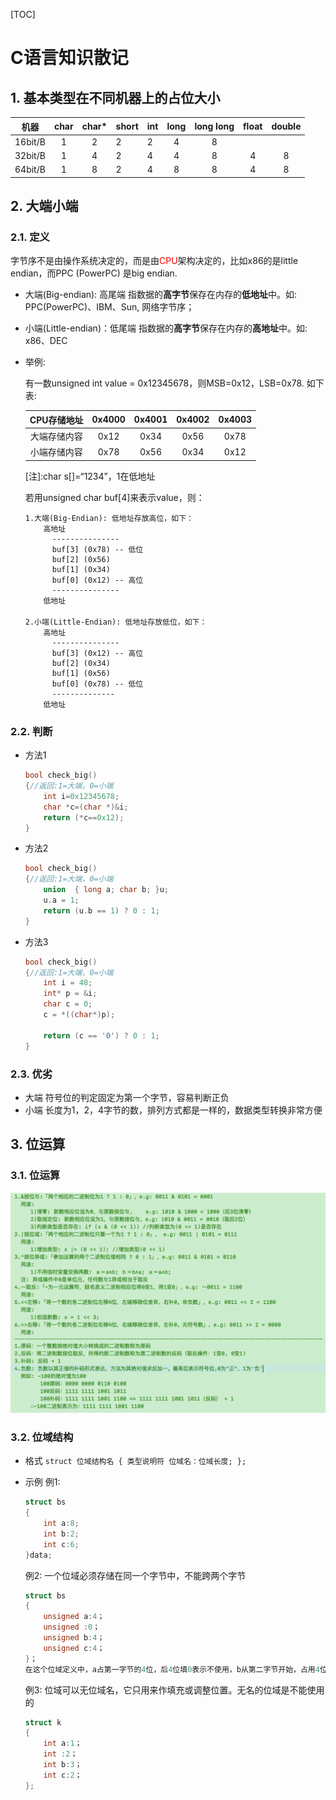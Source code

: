 [TOC]

# C语言知识散记
##  1. 基本类型在不同机器上的占位大小

|  机器   | char | char* | short | int  | long | long long | float | double |
| :-----: | :--: | :---: | ----- | ---- | :--: | :-------: | :---: | :----: |
| 16bit/B |  1   |   2   | 2     | 2    |  4   |     8     |       |        |
| 32bit/B |  1   |   4   | 2     | 4    |  4   |     8     |   4   |   8    |
| 64bit/B |  1   |   8   | 2     | 4    |  8   |     8     |   4   |   8    |





##  2. 大端小端 

###  2.1. 定义   
​     字节序不是由操作系统决定的，而是由<font color=red>CPU</font>架构决定的，比如x86的是little endian，而PPC (PowerPC) 是big endian.
* 大端(Big-endian): 高尾端 
    指数据的**高字节**保存在内存的**低地址**中。如: PPC(PowerPC)、IBM、Sun, 网络字节序；
    
* 小端(Little-endian)：低尾端 
    指数据的**高字节**保存在内存的**高地址**中。如: x86、DEC
    
* 举例: 
  
    有一数unsigned int value = 0x12345678，则MSB=0x12，LSB=0x78. 如下表:
    
    CPU存储地址 | 0x4000 | 0x4001 | 0x4002 | 0x4003 
    :-: | :-: | :-: | :-: | :-:
    大端存储内容 | 0x12 | 0x34 | 0x56 | 0x78 
    小端存储内容 | 0x78 | 0x56 | 0x34 | 0x12 
    
    [注]:char s[]=“1234”，1在低地址
    
    若用unsigned char buf[4]来表示value，则：
    
    ```CQL
    1.大端(Big-Endian): 低地址存放高位，如下：
        高地址                                 
          ---------------                     
          buf[3] (0x78) -- 低位
          buf[2] (0x56)
          buf[1] (0x34)
          buf[0] (0x12) -- 高位
          ---------------
        低地址
    　　
    2.小端(Little-Endian): 低地址存放低位，如下：
        高地址
          ---------------
          buf[3] (0x12) -- 高位
          buf[2] (0x34)
          buf[1] (0x56)
          buf[0] (0x78) -- 低位
          --------------
        低地址
    ```

###  2.2. 判断
* 方法1
    ```c
    bool check_big()
    {//返回:1=大端，0=小端
        int i=0x12345678;
        char *c=(char *)&i; 
        return (*c==0x12);
    }
    ```
* 方法2
    ```c
    bool check_big()
    {//返回:1=大端，0=小端
        union  { long a; char b; }u;
        u.a = 1;
        return (u.b == 1) ? 0 : 1;
    }
    ```
* 方法3
    ```c
    bool check_big()
    {//返回:1=大端，0=小端
        int i = 48;
        int* p = &i;
        char c = 0;
        c = *((char*)p);

        return (c == '0') ? 0 : 1;
    }
    ```


###  2.3. 优劣
* 大端
    符号位的判定固定为第一个字节，容易判断正负
* 小端
    长度为1，2，4字节的数，排列方式都是一样的，数据类型转换非常方便





##  3. 位运算

###  3.1. 位运算   
![位运算图](images/位运算.png)

###  3.2. 位域结构 
* 格式 
    `struct 位域结构名 { 类型说明符 位域名：位域长度; };`
* 示例 
    例1:  
    
    ```c
    struct bs
    {
        int a:8;
        int b:2;
        int c:6;
    }data;
    ```
    例2: 一个位域必须存储在同一个字节中，不能跨两个字节   
    ```c
    struct bs
    {
        unsigned a:4；
        unsigned :0；
        unsigned b:4；
        unsigned c:4；
    }；
    在这个位域定义中，a占第一字节的4位，后4位填0表示不使用，b从第二字节开始，占用4位，c占用4位。
    ```
    例3: 位域可以无位域名，它只用来作填充或调整位置。无名的位域是不能使用的   
    ```c
    struct k
    {
        int a:1；
        int :2；
        int b:3；
        int c:2；
    };
    ```
